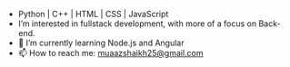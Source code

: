 - Python | C++ | HTML | CSS | JavaScript
- I’m interested in fullstack development, with more of a focus on Back-end.
- 🌱 I’m currently learning Node.js and Angular
- 📫 How to reach me: muaazshaikh25@gmail.com

<!---
MShaikh17/MShaikh17 is a ✨ special ✨ repository because its `README.md` (this file) appears on your GitHub profile.
You can click the Preview link to take a look at your changes.
--->
